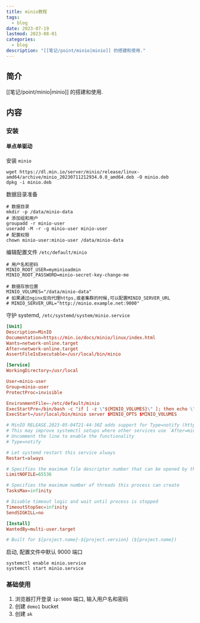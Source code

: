 ```yaml
---
title: minio教程
tags:
  - blog
date: 2023-07-19
lastmod: 2023-08-01
categories:
  - blog
description: "[[笔记/point/minio|minio]] 的搭建和使用."
---
```


## 简介

[[笔记/point/minio|minio]] 的搭建和使用.

## 内容

### 安装

#### 单点单驱动

安装 `minio`

```shell
wget https://dl.min.io/server/minio/release/linux-amd64/archive/minio_20230711212934.0.0_amd64.deb -O minio.deb
dpkg -i minio.deb
```

数据目录准备

```shell
# 数据目录
mkdir -p /data/minio-data
# 添加组和用户
groupadd -r minio-user
useradd -M -r -g minio-user minio-user
# 配置权限
chown minio-user:minio-user /data/minio-data
```

编辑配置文件 `/etc/default/minio`

```shell
# 用户名和密码
MINIO_ROOT_USER=myminioadmin
MINIO_ROOT_PASSWORD=minio-secret-key-change-me

# 数据存放位置
MINIO_VOLUMES="/data/minio-data"
# 如果通过nginx反向代理https,或者集群的时候,可以配置MINIO_SERVER_URL
# MINIO_SERVER_URL="http://minio.example.net:9000"
```

守护 systemd, `/etc/systemd/system/minio.service`

```toml
[Unit]
Description=MinIO
Documentation=https://min.io/docs/minio/linux/index.html
Wants=network-online.target
After=network-online.target
AssertFileIsExecutable=/usr/local/bin/minio

[Service]
WorkingDirectory=/usr/local

User=minio-user
Group=minio-user
ProtectProc=invisible

EnvironmentFile=-/etc/default/minio
ExecStartPre=/bin/bash -c "if [ -z \"${MINIO_VOLUMES}\" ]; then echo \"Variable MINIO_VOLUMES not set in /etc/default/minio\"; exit 1; fi"
ExecStart=/usr/local/bin/minio server $MINIO_OPTS $MINIO_VOLUMES

# MinIO RELEASE.2023-05-04T21-44-30Z adds support for Type=notify (https://www.freedesktop.org/software/systemd/man/systemd.service.html#Type=)
# This may improve systemctl setups where other services use `After=minio.server`
# Uncomment the line to enable the functionality
# Type=notify

# Let systemd restart this service always
Restart=always

# Specifies the maximum file descriptor number that can be opened by this process
LimitNOFILE=65536

# Specifies the maximum number of threads this process can create
TasksMax=infinity

# Disable timeout logic and wait until process is stopped
TimeoutStopSec=infinity
SendSIGKILL=no

[Install]
WantedBy=multi-user.target

# Built for ${project.name}-${project.version} (${project.name})
```

启动, 配置文件中默认 9000 端口

```shell
systemctl enable minio.service
systemctl start minio.service
```

### 基础使用

1. 浏览器打开登录 `ip:9000` 端口, 输入用户名和密码
2. 创建 `demo1` bucket
3. 创建 `ak`
